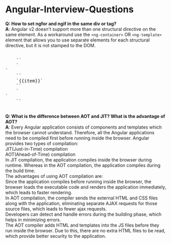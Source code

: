 # Angular-Interview-Questions
**Q: How to set ngfor and ngif in the same div or tag?**  
**A**: Angular v2 doesn't support more than one structural directive on the same element. As a workaround use the `<ng-container>` OR `<ng-template>` element that allows you to use separate elements for each structural directive, but it is not stamped to the DOM.
<pre>    
    `<ng-container *ngIf="condition">`    
    `<div *ngFor="let item of items">`    
    `<span>`    
    `{{item}}`    
    `</span>`    
    `</div>`    
    `</ng-container>`    
 </pre>

**Q: What is the difference between AOT and JIT? What is the advantage of AOT?**    
**A**: Every Angular application consists of components and templates which the browser cannot understand. Therefore, all the Angular applications need to be compiled first before running inside the browser.
Angular provides two types of compilation:  
    JIT(Just-in-Time) compilation   
    AOT(Ahead-of-Time) compilation    
In JIT compilation, the application compiles inside the browser during runtime. Whereas in the AOT compilation, the application compiles during the build time.    
The advantages of using AOT compilation are:    
Since the application compiles before running inside the browser, the browser loads the executable code and renders the application immediately, which leads to faster rendering.    
In AOT compilation, the compiler sends the external HTML and CSS files along with the application, eliminating separate AJAX requests for those source files, which leads to fewer ajax requests.    
Developers can detect and handle errors during the building phase, which helps in minimizing errors.    
The AOT compiler adds HTML and templates into the JS files before they run inside the browser. Due to this, there are no extra HTML files to be read, which provide better security to the application.
